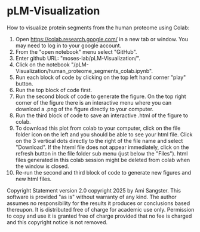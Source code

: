 # pLM-Visualization


How to visualize protein segments from the human proteome using Colab:

1. Open https://colab.research.google.com/ in a new tab or window. You may need to log in to your google account.
2. From the "open notebook" menu select "GitHub".
3. Enter github URL: "moses-lab/pLM-Visualization/".
4. Click on the notebook "/pLM-Visualization/human_proteome_segments_colab.ipynb".
5. Run each block of code by clicking on the top left hand corner "play" button.
6. Run the top block of code first.
7. Run the second block of code to generate the figure. On the top right corner of the figure there is an interactive menu where you can download a .png of the figure directly to your computer.
8. Run the third block of code to save an interactive .html of the figure to colab.
9. To download this plot from colab to your computer, click on the file folder icon on the left and you should be able to see your html file. Click on the 3 vertical dots directly to the right of the file name and select "Download". If the hteml file does not appear immediately, click on the refresh button in the file folder sub menu (just below the "Files"). html files generated in this colab session might be deleted from colab when the window is closed.
10. Re-run the second and third block of code to generate new figures and new html files.


Copyright Statement
version 2.0 copyright 2025 by Ami Sangster. This software is provided "as is" without warranty of any kind. The author assumes no responsibility for the results it produces or conclusions based thereupon. It is distributed free of charge for academic use only. Permission to copy and use it is granted free of charge provided that no fee is charged and this copyright notice is not removed.
